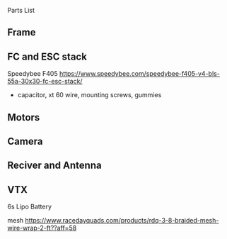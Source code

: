 Parts List

## Frame


## FC and ESC stack
Speedybee F405
https://www.speedybee.com/speedybee-f405-v4-bls-55a-30x30-fc-esc-stack/
- capacitor, xt 60 wire, mounting screws, gummies

## Motors


## Camera


## Reciver and Antenna


## VTX



6s Lipo Battery

mesh
https://www.racedayquads.com/products/rdq-3-8-braided-mesh-wire-wrap-2-ft??aff=58
